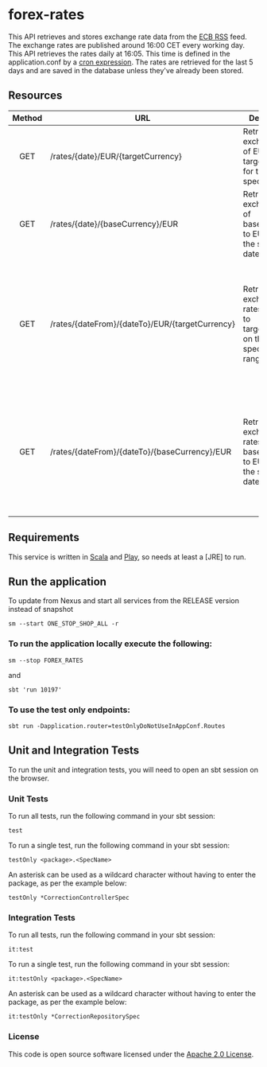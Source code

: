 
# forex-rates

This API retrieves and stores exchange rate data from the [ECB RSS](https://www.ecb.europa.eu/stats/policy_and_exchange_rates/euro_reference_exchange_rates/html/index.en.html) feed.
The exchange rates are published around 16:00 CET every working day.
This API retrieves the rates daily at 16:05. This time is defined in the application.conf by a [cron expression](https://github.com/hmrc/forex-rates/blob/main/conf/application.conf#:~:text=from%20RSS%20feed%22-,expression,-%3D%20%220_5_16_*_*_). The rates are retrieved for the last 5 days and are saved in the database unless they've already been stored.


Resources
----------

| Method | URL                                           | Description                                                             | Example response |
| :----: |-----------------------------------------------|-------------------------------------------------------------------------|------------------|
| GET    | /rates/{date}/EUR/{targetCurrency}            | Retrieves exchange rate of EURO to targetCurrency for the specified date.|<pre>{<br>"date":"2021-10-31",<br>"baseCurrency":"EUR",<br>"targetCurrency":"GBP",<br>"value":0.8<br>}</pre>|
| GET    | /rates/{date}/{baseCurrency}/EUR              | Retrieves exchange rate of baseCurrency to EURO on the specified date.  |<pre>{<br>"date":"2021-10-31",<br>"baseCurrency":"GBP",<br>"targetCurrency":"EUR",<br>"value":1.1<br>}</pre>|
| GET    | /rates/{dateFrom}/{dateTo}/EUR/{targetCurrency}  | Retrieves exchange rates of EURO to targetCurrency on the specified date range.  |<pre>{<br>[<br>{<br>"date":"2021-10-12",<br>"baseCurrency":"EUR",<br>"targetCurrency":"GBP",<br>"value":0.8<br>},<br>{<br>"date":"2021-10-13",<br>"baseCurrency":"EUR",<br>"targetCurrency":"GBP",<br>"value":0.8<br>}]<br>}</pre>|
| GET    | /rates/{dateFrom}/{dateTo}/{baseCurrency}/EUR  | Retrieves exchange rates of baseCurrency to EURO on the specified date range.  |<pre>{<br>[<br>{<br>"date":"2021-10-12",<br>"baseCurrency":"BGP",<br>"targetCurrency":"EUR",<br>"value":1.1<br>},<br>{<br>"date":"2021-10-13",<br>"baseCurrency":"GBP",<br>"targetCurrency":"EUR",<br>"value":1.1<br>}]<br>}</pre>|

Requirements
------------

This service is written in [Scala](http://www.scala-lang.org/) and [Play](http://playframework.com/), so needs at least a [JRE] to run.

## Run the application

To update from Nexus and start all services from the RELEASE version instead of snapshot
```
sm --start ONE_STOP_SHOP_ALL -r
```

### To run the application locally execute the following:
```
sm --stop FOREX_RATES
```
and 
```
sbt 'run 10197'
```
### To use the test only endpoints:
```
sbt run -Dapplication.router=testOnlyDoNotUseInAppConf.Routes
```


Unit and Integration Tests
------------

To run the unit and integration tests, you will need to open an sbt session on the browser.

### Unit Tests

To run all tests, run the following command in your sbt session:
```
test
```

To run a single test, run the following command in your sbt session:
```
testOnly <package>.<SpecName>
```

An asterisk can be used as a wildcard character without having to enter the package, as per the example below:
```
testOnly *CorrectionControllerSpec
```

### Integration Tests

To run all tests, run the following command in your sbt session:
```
it:test
```

To run a single test, run the following command in your sbt session:
```
it:testOnly <package>.<SpecName>
```

An asterisk can be used as a wildcard character without having to enter the package, as per the example below:
```
it:testOnly *CorrectionRepositorySpec
```


### License

This code is open source software licensed under the [Apache 2.0 License]("http://www.apache.org/licenses/LICENSE-2.0.html").

